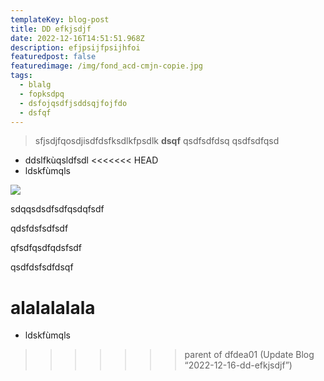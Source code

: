 ```yaml
---
templateKey: blog-post
title: DD efkjsdjf
date: 2022-12-16T14:51:51.968Z
description: efjpsijfpsijhfoi
featuredpost: false
featuredimage: /img/fond_acd-cmjn-copie.jpg
tags:
  - blalg
  - fopksdpq
  - dsfojqsdfjsddsqjfojfdo
  - dsfqf
---
```

> s﻿fjsdjfqosdjisdfdsfksdlkfpsdlk **dsqf** qsdfsdfdsq qsdfsdfqsd

* d﻿dslfkùqsldfsdl
<<<<<<< HEAD
* l﻿dskfùmqls

![](/img/products-grid2.jpg)

s﻿dqqsdsdfsdfqsdqfsdf

q﻿dsfdsfsdfsdf

q﻿fsdfqsdfqdsfsdf

q﻿sdfdsfsdfdsqf





a﻿lalalalala
=======
* l﻿dskfùmqls
>>>>>>> parent of dfdea01 (Update Blog “2022-12-16-dd-efkjsdjf”)

